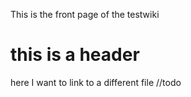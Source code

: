 This is the front page of the testwiki

# this is a header
here I want to link to a different file //todo




